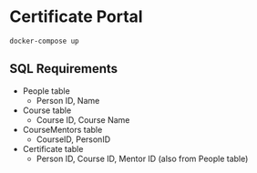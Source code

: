 # Certificate Portal

`docker-compose up`

## SQL Requirements
- People table
	- Person ID, Name
- Course table
	- Course ID, Course Name
- CourseMentors table
	- CourseID, PersonID
- Certificate table
	- Person ID, Course ID, Mentor ID (also from People table)
